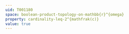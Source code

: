 ```yaml
---
uid: T001180
space: boolean-product-topology-on-mathbb{r}^{omega}
property: cardinality-leq-2^{mathfrak(c)}
value: true
---
```

